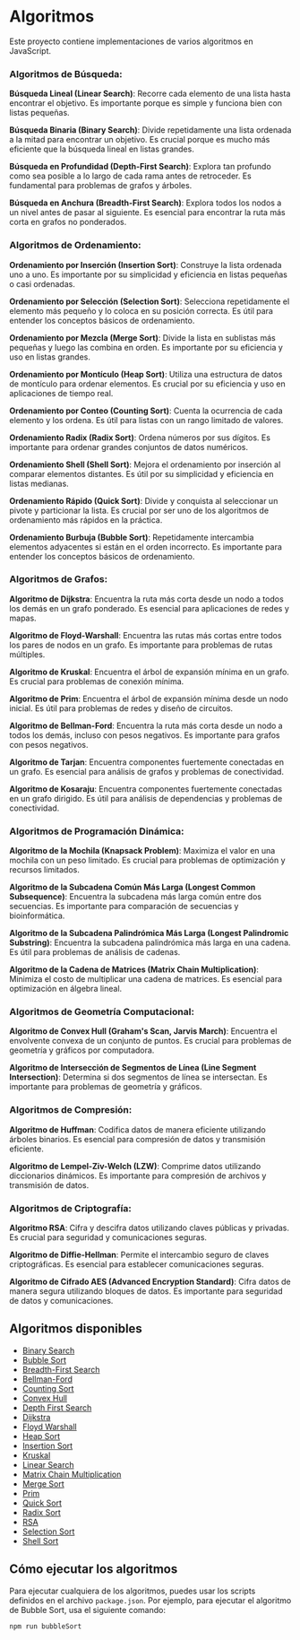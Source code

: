 # Algoritmos

Este proyecto contiene implementaciones de varios algoritmos en JavaScript.

### Algoritmos de Búsqueda:

**Búsqueda Lineal (Linear Search)**: Recorre cada elemento de una lista hasta encontrar el objetivo. Es importante porque es simple y funciona bien con listas pequeñas.

**Búsqueda Binaria (Binary Search)**: Divide repetidamente una lista ordenada a la mitad para encontrar un objetivo. Es crucial porque es mucho más eficiente que la búsqueda lineal en listas grandes.

**Búsqueda en Profundidad (Depth-First Search)**: Explora tan profundo como sea posible a lo largo de cada rama antes de retroceder. Es fundamental para problemas de grafos y árboles.

**Búsqueda en Anchura (Breadth-First Search)**: Explora todos los nodos a un nivel antes de pasar al siguiente. Es esencial para encontrar la ruta más corta en grafos no ponderados.

### Algoritmos de Ordenamiento:

**Ordenamiento por Inserción (Insertion Sort)**: Construye la lista ordenada uno a uno. Es importante por su simplicidad y eficiencia en listas pequeñas o casi ordenadas.

**Ordenamiento por Selección (Selection Sort)**: Selecciona repetidamente el elemento más pequeño y lo coloca en su posición correcta. Es útil para entender los conceptos básicos de ordenamiento.

**Ordenamiento por Mezcla (Merge Sort)**: Divide la lista en sublistas más pequeñas y luego las combina en orden. Es importante por su eficiencia y uso en listas grandes.

**Ordenamiento por Montículo (Heap Sort)**: Utiliza una estructura de datos de montículo para ordenar elementos. Es crucial por su eficiencia y uso en aplicaciones de tiempo real.

**Ordenamiento por Conteo (Counting Sort)**: Cuenta la ocurrencia de cada elemento y los ordena. Es útil para listas con un rango limitado de valores.

**Ordenamiento Radix (Radix Sort)**: Ordena números por sus dígitos. Es importante para ordenar grandes conjuntos de datos numéricos.

**Ordenamiento Shell (Shell Sort)**: Mejora el ordenamiento por inserción al comparar elementos distantes. Es útil por su simplicidad y eficiencia en listas medianas.

**Ordenamiento Rápido (Quick Sort)**: Divide y conquista al seleccionar un pivote y particionar la lista. Es crucial por ser uno de los algoritmos de ordenamiento más rápidos en la práctica.

**Ordenamiento Burbuja (Bubble Sort)**: Repetidamente intercambia elementos adyacentes si están en el orden incorrecto. Es importante para entender los conceptos básicos de ordenamiento.

### Algoritmos de Grafos:

**Algoritmo de Dijkstra**: Encuentra la ruta más corta desde un nodo a todos los demás en un grafo ponderado. Es esencial para aplicaciones de redes y mapas.

**Algoritmo de Floyd-Warshall**: Encuentra las rutas más cortas entre todos los pares de nodos en un grafo. Es importante para problemas de rutas múltiples.

**Algoritmo de Kruskal**: Encuentra el árbol de expansión mínima en un grafo. Es crucial para problemas de conexión mínima.

**Algoritmo de Prim**: Encuentra el árbol de expansión mínima desde un nodo inicial. Es útil para problemas de redes y diseño de circuitos.

**Algoritmo de Bellman-Ford**: Encuentra la ruta más corta desde un nodo a todos los demás, incluso con pesos negativos. Es importante para grafos con pesos negativos.

**Algoritmo de Tarjan**: Encuentra componentes fuertemente conectadas en un grafo. Es esencial para análisis de grafos y problemas de conectividad.

**Algoritmo de Kosaraju**: Encuentra componentes fuertemente conectadas en un grafo dirigido. Es útil para análisis de dependencias y problemas de conectividad.

### Algoritmos de Programación Dinámica:

**Algoritmo de la Mochila (Knapsack Problem)**: Maximiza el valor en una mochila con un peso limitado. Es crucial para problemas de optimización y recursos limitados.

**Algoritmo de la Subcadena Común Más Larga (Longest Common Subsequence)**: Encuentra la subcadena más larga común entre dos secuencias. Es importante para comparación de secuencias y bioinformática.

**Algoritmo de la Subcadena Palindrómica Más Larga (Longest Palindromic Substring)**: Encuentra la subcadena palindrómica más larga en una cadena. Es útil para problemas de análisis de cadenas.

**Algoritmo de la Cadena de Matrices (Matrix Chain Multiplication)**: Minimiza el costo de multiplicar una cadena de matrices. Es esencial para optimización en álgebra lineal.

### Algoritmos de Geometría Computacional:

**Algoritmo de Convex Hull (Graham's Scan, Jarvis March)**: Encuentra el envolvente convexa de un conjunto de puntos. Es crucial para problemas de geometría y gráficos por computadora.

**Algoritmo de Intersección de Segmentos de Línea (Line Segment Intersection)**: Determina si dos segmentos de línea se intersectan. Es importante para problemas de geometría y gráficos.

### Algoritmos de Compresión:

**Algoritmo de Huffman**: Codifica datos de manera eficiente utilizando árboles binarios. Es esencial para compresión de datos y transmisión eficiente.

**Algoritmo de Lempel-Ziv-Welch (LZW)**: Comprime datos utilizando diccionarios dinámicos. Es importante para compresión de archivos y transmisión de datos.

### Algoritmos de Criptografía:

**Algoritmo RSA**: Cifra y descifra datos utilizando claves públicas y privadas. Es crucial para seguridad y comunicaciones seguras.

**Algoritmo de Diffie-Hellman**: Permite el intercambio seguro de claves criptográficas. Es esencial para establecer comunicaciones seguras.

**Algoritmo de Cifrado AES (Advanced Encryption Standard)**: Cifra datos de manera segura utilizando bloques de datos. Es importante para seguridad de datos y comunicaciones.

## Algoritmos disponibles

- [Binary Search](algorithms/binarySearch.js)
- [Bubble Sort](algorithms/bubbleSort.js)
- [Breadth-First Search](algorithms/breadthFirstSearch.js)
- [Bellman-Ford](algorithms/bellmanFord.js)
- [Counting Sort](algorithms/countingSort.js)
- [Convex Hull](algorithms/convexHull.js)
- [Depth First Search](algorithms/depthFirstSearch.js)
- [Dijkstra](algorithms/dijkstra.js)
- [Floyd Warshall](algorithms/floydWarshall.js)
- [Heap Sort](algorithms/heapSort.js)
- [Insertion Sort](algorithms/insertionSort.js)
- [Kruskal](algorithms/kruskal.js)
- [Linear Search](algorithms/linearSearch.js)
- [Matrix Chain Multiplication](algorithms/matrixChainMultiplication.js)
- [Merge Sort](algorithms/mergeSort.js)
- [Prim](algorithms/prim.js)
- [Quick Sort](algorithms/quickSort.js)
- [Radix Sort](algorithms/radixSort.js)
- [RSA](algorithms/rsa.js)
- [Selection Sort](algorithms/selectionSort.js)
- [Shell Sort](algorithms/shellSort.js)

## Cómo ejecutar los algoritmos

Para ejecutar cualquiera de los algoritmos, puedes usar los scripts definidos en el archivo `package.json`. Por ejemplo, para ejecutar el algoritmo de Bubble Sort, usa el siguiente comando:

```sh
npm run bubbleSort